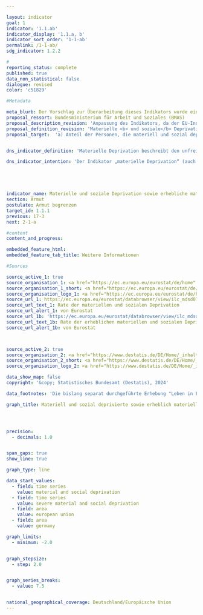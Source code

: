 ```yaml
---

layout: indicator        
goal: 1        
indicator: '1.1.ab'        
indicator_display: '1.1.a, b'        
indicator_sort_order: '1-1-ab'        
permalink: /1-1-ab/        
sdg_indicator: 1.2.2        

#
reporting_status: complete        
published: true        
data_non_statistical: false        
dialogue: revised
color: 'c51829'

#Metadata    

meta_blurb: Der Vorschlag zur Überarbeitung dieses Indikators wurde eingebracht vom Bundesministerium für Arbeit und Soziales (BMAS).
proposal_ressort: Bundesministerium für Arbeit und Soziales (BMAS)
proposal_description_revision: 'Anpassung des Indikators, da der EU-Indikator im Rahmen der Europa 2030-Ziele eine Erweiterung erfahren hat: zusätzliche Kriterien zur sozialen Deprivation werden berücksichtigt (z.B. Rechnungen rechtzeitig zahlen, Kleidung kaufen, von zu Hause Zugang zum Internet, Betrag für persönliche Bedürfnisse). Von den aufgeführten 13 Elementen müssen mind. 5 für materielle/soziale Deprivation erfüllt sein, 7 für erhebliche.'
proposal_definition_revision: 'Materielle <b> und soziale</b> Deprivation beschreibt den unfreiwilligen Verzicht auf ausgewählten Konsum aufgrund finanzieller Probleme und den Mangel an bestimmten Gebrauchsgütern aus finanziellen Gründen. Beide Indikatoren geben den Anteil der Personen an der Gesamtbevölkerung an, die als materiell <b> und sozial</b> depriviert (1.1.a) <abbr title="beziehungsweise" tabindex="0">bzw.</abbr> als erheblich materiell <b> und sozial</b> depriviert (1.1.b) gelten. Die (erhebliche) materielle <b> und soziale</b> Entbehrung trifft für alle Menschen zu, deren Haushalt von <b>dreizehn</b> vorgegebenen Kriterien, welche die finanziellen Einschränkungen des Haushalts widerspiegeln, mindestens <b>fünf</b> (erheblich materiell <b> und soziale</b> depriviert: mindestens <b>sieben</b>) erfüllt.'
proposal_target:  'a) Anteil der Personen, die materiell und sozial depriviert sind, bis 2030 unter dem EU-Wert halten<br>b) Anteil der Personen, die erheblich materiell und sozial depriviert sind, bis 2030 unter dem EU-Wert halten'


dns_indicator_definition: 'Materielle Deprivation beschreibt den unfreiwilligen Verzicht auf ausgewählten Konsum aufgrund finanzieller Probleme und den Mangel an bestimmten Gebrauchsgütern aus finanziellen Gründen. Beide Indikatoren geben den Anteil der Personen an der Gesamtbevölkerung an, die als materiell depriviert (1.1.a) <abbr title="beziehungsweise" tabindex="0">bzw.</abbr> als erheblich materiell depriviert (1.1.b) gelten. Die (erhebliche) materielle Entbehrung trifft für alle Menschen zu, deren Haushalt von neun vorgegebenen Kriterien, welche die finanziellen Einschränkungen des Haushalts widerspiegeln, mindestens drei (erheblich materiell depriviert: mindestens vier) erfüllt.'        

dns_indicator_intention: 'Der Indikator „materielle Deprivation“ (auch: materielle Entbehrung) ist auch Teil der ausführlichen Armuts- und Reichtumsberichterstattung der Bundesregierung. Durch die Identifikation individueller Mangelsituationen soll er zur Abbildung armutsgefährdeter Lebenslagen dienen. Ziel der Bekämpfung „materieller Deprivation“ ist es, dass der Prozentsatz der Personen, die materiell depriviert <abbr title="beziehungsweise" tabindex="0">bzw.</abbr> erheblich materiell depriviert sind, jeweils unter dem Niveau der Europäischen Union (<abbr title="Europäische Union" tabindex="0">EU</abbr>) liegt.'        





indicator_name: Materielle und soziale Deprivation sowie erhebliche materielle und soziale Deprivation          
section: Armut        
postulate: Armut begrenzen        
target_id: 1.1.1        
previous: 17-3        
next: 2-1-a       

#content         
content_and_progress:        

embedded_feature_html:
embedded_feature_tab_title: Weitere Informationen        

#Sources        

source_active_1: true
source_organisation_1: <a href="https://ec.europa.eu/eurostat/de/home" target="_blank" onclick="return confirm_alert('von Eurostat', 'De')">Eurostat</a>
source_organisation_1_short: <a href="https://ec.europa.eu/eurostat/de/home" target="_blank" onclick="return confirm_alert('von Eurostat', 'De')">Eurostat</a>
source_organisation_logo_1: <a href="https://ec.europa.eu/eurostat/de/home" target="_blank" onclick="return confirm_alert('von Eurostat', 'De')"><img src="https://dns-indikatoren.de/public/OrgImgDe/eurostat.png" alt="Eurostat" title=" Klicken Sie hier um zur Homepage der Organisation Eurostat zu gelangen." style="height:60px; width:148px; border:transparent"/></a>
source_url_1: https://ec.europa.eu/eurostat/databrowser/view/ilc_mdsd07__custom_9871045/default/table?lang=de'
source_url_text_1: Rate der materiellen und sozialen Deprivation
source_url_alert_1: von Eurostat
source_url_1b: 'https://ec.europa.eu/eurostat/databrowser/view/ilc_mdsd11__custom_9871444/default/table?lang=de'
source_url_text_1b: Rate der erheblichen materiellen und sozialen Deprivation
source_url_alert_1b: von Eurostat



source_active_2: true
source_organisation_2: <a href="https://www.destatis.de/DE/Home/_inhalt.html" target="_blank">Statistisches Bundesamt</a>
source_organisation_2_short: <a href="https://www.destatis.de/DE/Home/_inhalt.html" target="_blank">Statistisches Bundesamt</a>
source_organisation_logo_2: <a href="https://www.destatis.de/DE/Home/_inhalt.html" target="_blank"><img src="https://dns-indikatoren.de/public/OrgImgDe/destatis.png" alt="Statistisches Bundesamt" title=" Klicken Sie hier um zur Homepage der Organisation Statistisches Bundesamt zu gelangen." style="height:60px; width:148px; border:transparent"/></a>

data_show_map: false        
copyright: '&copy; Statistisches Bundesamt (Destatis), 2024'        

data_footnotes: 'Die bislang separat durchgeführte Erhebung "Leben in Europa" (<abbr title="EU-Statistics on Income and Living Conditions (Statistik über Einkommen und Lebensbedingungen)" tabindex="0">EU-SILC</abbr>) wurde 2020&nbsp;in den Mikrozensus als Unterstichprobe integriert. Durch den Wechsel von einer freiwilligen zu einer in Teilen auskunftspflichtigen Befragung verbunden mit einer neuen Stichprobenzusammensetzung sind ein Vergleich der Daten des Erhebungsjahres 2020&nbsp;mit den Vorjahren und die Berechnung der Wettersymbole nicht möglich (Zeitreihenbruch).<br>• Für die EU: 2019&nbsp;von <abbr title="European Statistical Office (Statistisches Amt der Europäischen Union)" tabindex="0">Eurostat</abbr> geschätzte Daten, ab 2020: <abbr title="Europäische Union mit 27&nbsp;Mitgliedsstaaten (ohne das Vereinigte Königreich)" tabindex="0">EU-27</abbr>&nbsp;(ohne Vereinigtes Königreich).'        

graph_title: Materiell und sozial deprivierte sowie erheblich materiell und sozial deprivierte Personen        




precision:
  - decimals: 1.0


span_gaps: true        
show_line: true        

graph_type: line        

data_start_values:
  - field: time series
    value: material and social deprivation
  - field: time series
    value: severe material and social deprivation
  - field: area
    value: european union
  - field: area
    value: germany        

graph_limits:
  - minimum: -2.0


graph_stepsize:
  - step: 2.0


graph_series_breaks:
  - value: 7.5


national_geographical_coverage: Deutschland/Europäische Union                
---
```

